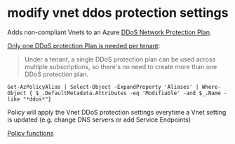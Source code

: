 # modify vnet ddos protection settings

Adds non-compliant Vnets to an Azure [DDoS Network Protection Plan](https://learn.microsoft.com/en-us/azure/ddos-protection/ddos-protection-overview#tiers). 

[Only one DDoS protection Plan is needed per tenant](https://learn.microsoft.com/en-us/azure/ddos-protection/ddos-faq#how-does-pricing-work-):

> Under a tenant, a single DDoS protection plan can be used across multiple subscriptions, so there's no need to create more than one DDoS protection plan.

```pwsh
Get-AzPolicyAlias | Select-Object -ExpandProperty 'Aliases' | Where-Object { $_.DefaultMetadata.Attributes -eq 'Modifiable' -and $_.Name -like "*ddos*"}
```

Policy will apply the Vnet DDoS protection settings everytime a Vnet setting is updated (e.g. change DNS servers or add Service Endpoints)

[Policy functions](https://learn.microsoft.com/en-us/azure/governance/policy/concepts/definition-structure#policy-functions)
